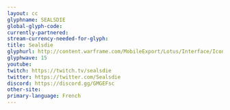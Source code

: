 ```yaml
---
layout: cc
glyphname: SEALSDIE
global-glyph-code: 
currently-partnered: 
stream-currency-needed-for-glyph: 
title: Sealsdie
glyphurl: http://content.warframe.com/MobileExport/Lotus/Interface/Icons/Player/ContentCreators/Sealsdie.png
glyphwave: 15
youtube: 
twitch: https://twitch.tv/sealsdie
twitter: https://twitter.com/Sealsdie
discord: https://discord.gg/GMGEFsc
other-site: 
primary-language: French
---
```


